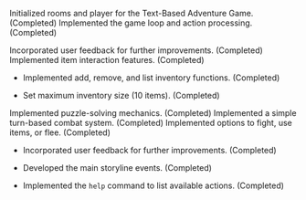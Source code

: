 

Initialized rooms and player for the Text-Based Adventure Game. (Completed)
Implemented the game loop and action processing. (Completed)

Incorporated user feedback for further improvements. (Completed)
Implemented item interaction features. (Completed)



- Implemented add, remove, and list inventory functions. (Completed)

- Set maximum inventory size (10 items). (Completed)

Implemented puzzle-solving mechanics. (Completed)
Implemented a simple turn-based combat system. (Completed)
Implemented options to fight, use items, or flee. (Completed)

- Incorporated user feedback for further improvements. (Completed)

- Developed the main storyline events. (Completed)
- Implemented the `help` command to list available actions. (Completed)